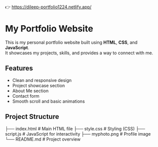 👉 https://dileep-portfolio1224.netlify.app/

#  My Portfolio Website

This is my personal portfolio website built using **HTML**, **CSS**, and **JavaScript**.  
It showcases my projects, skills, and provides a way to connect with me.

##  Features

- Clean and responsive design
- Project showcase section
- About Me section
- Contact form
- Smooth scroll and basic animations

## Project Structure
├── index.html # Main HTML file
├── style.css # Styling (CSS)
├── script.js # JavaScript for interactivity
├── myphoto.png # Profile image
└── README.md # Project overview
